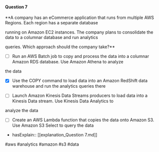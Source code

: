 #### Question  7


**A company has an eCommerce application that runs from multiple AWS Regions. Each region has a separate database

running on Amazon EC2 instances. The company plans to consolidate the data to a columnar database and run analytics

queries. Which approach should the company take?**


- [ ] Run an AWS Batch job to copy and process the data into a columnar Amazon RDS database. Use Amazon Athena to analyze

the data


- [x] Use the COPY command to load data into an Amazon RedShift data warehouse and run the analytics queries there


- [ ] Launch Amazon Kinesis Data Streams producers to load data into a Kinesis Data stream. Use Kinesis Data Analytics to

analyze the data


- [ ] Create an AWS Lambda function that copies the data onto Amazon S3. Use Amazon S3 Select to query the data



- hasExplain:: [[explanation_Question  7.md]]

#aws #analytics #amazon #s3 #data 